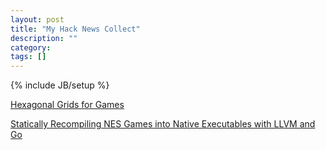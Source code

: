 ```yaml
---
layout: post
title: "My Hack News Collect"
description: ""
category: 
tags: []
---
```

{% include JB/setup %}

[Hexagonal Grids for Games](http://www.redblobgames.com/grids/hexagons/)

[Statically Recompiling NES Games into Native Executables with LLVM and Go](http://andrewkelley.me/post/jamulator.html)
